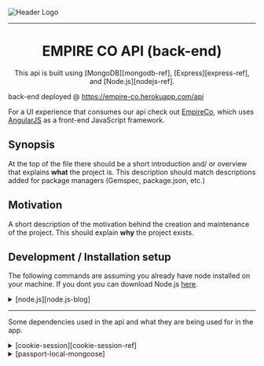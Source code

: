 ![Header Logo][header-logo]
___
<h1 align="center">EMPIRE CO API (back-end)</h1>

<p align="center">This api is built using [MongoDB][mongodb-ref], [Express][express-ref], and [Node.js][nodejs-ref].</p>

back-end deployed @ https://empire-co.herokuapp.com/api

For a UI experience that consumes our api check out [EmpireCo][front-end], which uses [AngularJS][angular-ref] as a front-end JavaScript framework.


## Synopsis

At the top of the file there should be a short introduction and/ or overview that explains **what** the project is. This description should match descriptions added for package managers (Gemspec, package.json, etc.)

## Motivation

A short description of the motivation behind the creation and maintenance of the project. This should explain **why** the project exists.

## Development / Installation setup

The following commands are assuming you already have node installed on your machine. If you dont you can download Node.js [here][nodejs].

<details>
<summary>
  [node.js][node.js-blog]
</summary>
```
An important thing to realize is that Node is not a webserver. By itself it doesn't do anything. It doesn't work like Apache. There is no config file where you point it to you HTML files. If you want it to be a HTTP server, you have to write an HTTP server (with the help of its built-in libraries). Node.js is just another way to execute code on your computer. It is simply a JavaScript runtime.
```
</details>

___
<p>Some dependencies used in the api and what they are being used for in the app.</p>

<details>
  <summary>
    [cookie-session][cookie-session-ref]
  </summary>
  ```js

  ```
</details>

<details>
  <summary>
    [morgan][morgan-ref]
  </summary>
  <br>
  ```js
    var logger = require('morgan');
    app.use(logger('dev'));

    //Concise output colored by response status for development use. The :status token will be colored red for server error codes, yellow for client error codes, cyan for redirection codes, and uncolored for all other codes.

    // CONSOLE.LOG: :method :url :status :response-time ms - :res[content-length]

    // EXAMPLE: GET /api 200 6.823 ms - 43
  ```
</details>
<details>
  <summary>
    [passport-local-mongoose]
  </summary>
  <br>
  ```js
    var passportLocalMongoose = require('passport-local-mongoose');
    UserSchema.plugin(passportLocalMongoose, {usernameField: 'email'});

    // Plugin Passport-Local Mongoose into your User schema
    // Use options to specify an alternative usernameField
  ```
</details>

___
OS X & Linux:

```sh
# install app dependencies
$ npm install
```
```sh
# create database and seed locally
$ node db/seed.js
```
```sh
# start server
$ nodemon
```
If there are no errors in the terminal, you can now navigate in our browser to: http://localhost:8080/api to interact with our app.

## Useage

Here is documentation on accessing our api. If you would like to use all the RESTful routes you can download [Postman][postman-ref].

| URL(s) | / | /login | /logout | /products | /products/:id | /users | /users/:id |
| --- | --- | --- | --- | --- | --- | --- | --- |
| **Method(s)** | `GET` | `POST` | `POST` | `GET` `POST` | `GET` `PUT` `DELETE` | `GET` `POST` | `GET` `PUT` `DELETE` |
| **Success Response** | Code: (200)<br> Content: { message: 'WELCOME TO THE EMPIRE CO API!' } | Code: 200<br> Content: { firstName: Alyssa, lastName: Felix, email: 'afelix@abc.com'  } | | | | | | |
| **Error Response** | | | | | | | | |

## Code Example

Show what the library does as concisely as possible, developers should be able to figure out **how** your project solves their problem by looking at the code example. Make sure the API you are showing off is obvious, and that your code is short and concise.


## Contributors

Feel free to refactor, update, or add new features. Have any questions, ask one of the contributors below!

| Clifton Hutchins | Dara Hoy | Alyssa Felix |
|:----------------:|:--------:|:------------:|
| ![Cliff](https://avatars3.githubusercontent.com/u/22736325?v=3&s=100) | ![Dara](https://avatars1.githubusercontent.com/u/23284333?v=3&s=100) | ![Alyssa](https://avatars0.githubusercontent.com/u/22528201?v=3&s=100)
| ![][github-logo]  [cliftonh02](https://github.com/cliftonh02) | ![][github-logo]  [DaraHoy](https://github.com/DaraHoy) | ![][github-logo] [awanderlyss](https://github.com/awanderlyss) |

[angular-ref]: https://angularjs.org/
[cookie-session]: https://github.com/expressjs/cookie-session
[express-ref]: https://expressjs.com/
[front-end]: https://cliftonh02.github.io/empire_co_angular/
[github-logo]: http://cdn.shopify.com/s/files/1/0051/4802/t/72/assets/favicon.ico?1744047789295863037
[header-logo]: http://ee-emma.s3.amazonaws.com/ee-product-images/68861/swse_header.png
[mongodb-ref]: https://www.mongodb.com/
[morgan-ref]: https://github.com/expressjs/morgan
[nodejs]: https://nodejs.org/en/download/package-manager/#osx
[nodejs-ref]: https://nodejs.org/en/
[node.js-blog]: https://blog.xervo.io/absolute-beginners-guide-to-nodejs
[passport-local-mongoose]: https://github.com/saintedlama/passport-local-mongoose
[postman-ef]:
